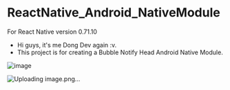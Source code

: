 # ReactNative_Android_NativeModule
For React Native version 0.71.10
- Hi guys, it's me Dong Dev again :v.
- This project is for creating a Bubble Notify Head Android Native Module.


![image](https://github.com/HarryDoan/ReactNative_Android_NativeModule/assets/87471806/5933dd70-a67e-49fc-bf38-ba8cdec8a468)

![Uploading image.png…]()


